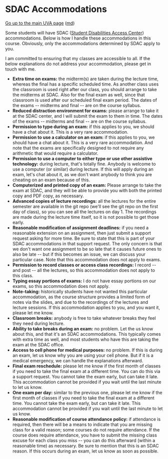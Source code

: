 SDAC Accommodations
===================

[Go up to the main UVA page](index.html) ([md](index.md))

Some students will have SDAC ([Student Disabilities Access Center](https://www.studenthealth.virginia.edu/SDAC)) accommodations.  Below is how I handle these accommodations in this course.  Obviously, only the accommodations determined by SDAC apply to you.

I am committed to ensuring that my classes are accessible to all.  If the below explanations do not address your accommodation, please get in touch with me.


- **Extra time on exams:** the midterm(s) are taken during the lecture time, whereas the final has a specific scheduled time.  As another class uses the classroom is used right after our class, you should arrange to take the midterms at SDAC.  Also for the final exam as well, since that classroom is used after our scheduled final exam period.  The dates of the exams -- midterms and final -- are on the course syllabus.
- **Reduced distraction environment for exams:** please arrange to take it at the SDAC center, and I will submit the exam to them in time.  The dates of the exams -- midterms and final -- are on the course syllabus.
- **Permission to type during an exam:** if this applies to you, we should have a chat about it.  This is a very rare accommodation.
- **Permission to use a calculator on an exam:** if this applies to you, we should have a chat about it.  This is a very rare accommodation.  And note that the exams are specifically designed to not require any arithmetic that would require a calculator.
- **Permission to use a computer to either type or use other assistive technology:** during lecture, that's totally fine.  Anybody is welcome to use a computer (or similar) during lecture.  If this will apply during an exam, let's chat about it, as we don't want anybody to think you are cheating on an exam because of this.
- **Computerized and printed copy of an exam:** Please arrange to take the exam at SDAC, and they will be able to provide you with both the printed copy and PDF copy, as necessary.
- **Advanced copies of lecture recordings:** all the lectures for the entire semester are available in the git repo (we'll see the git repo on the first day of class), so you can see all the lectures on day 1.  The recordings are made during the lecture time itself, so it is not possible to get those early.
- **Reasonable modification of assignment deadlines:** if you need a reasonable extension on an assignment, then just submit a support request asking for more time.  Be sure to state that this is part of your SDAC accommodations in that support request.  The only concern is that we don't want one assignment to be so late that it causes future ones to also be late -- but if this becomes an issue, we can discuss your particular case.  Note that this accommodation does not apply to exams.
- **Permission to record classes or access class recordings:** I record -- and post -- all the lectures, so this accommodation does not apply to this class.
- **Typing essay portions of exams:** I do not have essay portions on our exams, so this accommodation does not apply.
- **Note-taking:** historically students have not wanted this particular accommodation, as the course structure provides a limited form of notes via the slides, and due to the recordings of the lectures and lecture sessions.  If this accommodation applies to you, and you want it, please let me know.
- **Classroom breaks:** anybody is free to take whatever breaks they feel they need during lecture.
- **Ability to take breaks during an exam:** no problem.  Let the us know about this, and that it's an SDAC accommodations.  This typically comes with extra time as well, and most students who have this are taking the exam at the SDAC office.
- **Access to cell phone for medical purposes:** no problem.  If this is during an exam, let us know why you are using your cell phone.  But if it is a medical emergency, we can handle the explanations afterward.
- **Final exam reschedule:** please let me know if the first month of classes if you need to take the final exam at a different time.  You can do this via a support request.  You cannot take the exam early, but can take it late.  This accommodation cannot be provided if you wait until the last minute to let us know.
- **One exam per day:** similar to the previous one, please let me know if the first month of classes if you need to take the final exam at a different time.  You cannot take the exam early, but can take it late.  This accommodation cannot be provided if you wait until the last minute to let us know.
- **Reasonable modification of course attendance policy:** if attendance is required, then there will be a means to indicate that you are missing class for a valid reason; some courses do not require attendance.  If the course does require attendance, you have to submit the missing class excuse for each class you miss -- you can do this afterward (within a reasonable time) as necessary.  Be sure to mention that this is an SDAC reason.  If this occurs during an exam, let us know as soon as possible.

